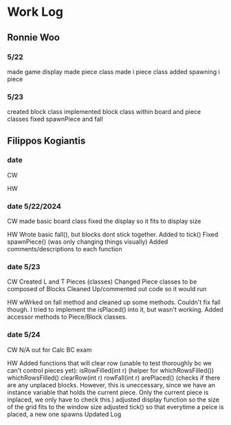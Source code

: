# Work Log

## Ronnie Woo

### 5/22

made game display
made piece class
made i piece class
added spawning i piece 

### 5/23

created block class
implemented block class within board and piece classes
fixed spawnPiece and fall

## Filippos Kogiantis

### date 

CW

HW


### date 5/22/2024

CW
made basic board class
fixed the display so it fits to display size

HW
Wrote basic fall(), but blocks dont stick together. Added to tick()
Fixed spawnPiece() (was only changing things visually)
Added comments/descriptions to each function



### date 5/23

CW
Created L and T Pieces (classes)
Changed Piece classes to be composed of Blocks
Cleaned Up/commented out code so it would run


HW
wWrked on fall method and cleaned up some methods. 
Couldn't fix fall though. I tried to implement the isPlaced() into it, but wasn't working.
Added accessor methods to Piece/Block classes.


### date 5/24

CW
N/A out for Calc BC exam

HW
Added functions that will clear row (unable to test thoroughly bc we can't control pieces yet):
    isRowFilled(int r) (helper for whichRowsFilled())
    whichRowsFilled()
    clearRow(int r)
    rowFall(int r)
    arePlaced() (checks if there are any unplaced blocks. However, this is uneccessary, since we have an instance variable that holds the current piece. Only the current piece is inplaced, we only have to check this.)
adjusted display function so the size of the grid fits to the window size
adjusted tick() so that everytime a peice is placed, a new one spawns
Updated Log


